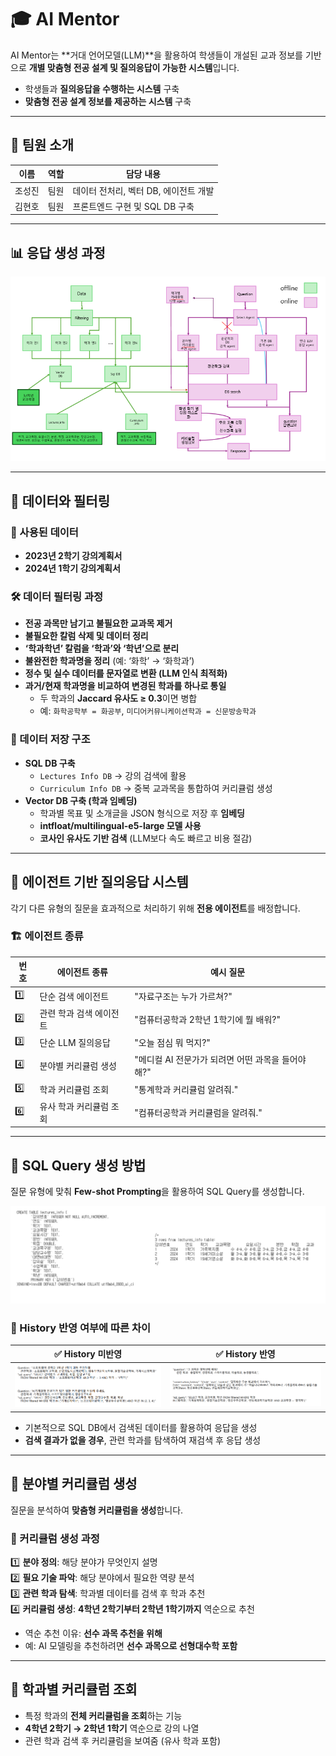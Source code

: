 # 🎓 AI Mentor

AI Mentor는 **거대 언어모델(LLM)**을 활용하여 학생들이 개설된 교과 정보를 기반으로 **개별 맞춤형 전공 설계 및 질의응답이 가능한 시스템**입니다.

- 학생들과 **질의응답을 수행하는 시스템** 구축
- **맞춤형 전공 설계 정보를 제공하는 시스템** 구축

---


## 👥 팀원 소개

| 이름   | 역할   | 담당 내용 |
|--------|--------|----------------------------------|
| 조성진 | 팀원   | 데이터 전처리, 벡터 DB, 에이전트 개발 |
| 김현호 | 팀원   | 프론트엔드 구현 및 SQL DB 구축 |

---

## 📊 응답 생성 과정

<div align="center">
  <img src="./image/AI_mentor_도식화.png" alt="AI Mentor 도식화"/>
</div>

---

## 📂 데이터와 필터링

### 📌 사용된 데이터
- **2023년 2학기 강의계획서**
- **2024년 1학기 강의계획서**

### 🛠 데이터 필터링 과정
- **전공 과목만 남기고 불필요한 교과목 제거**
- **불필요한 칼럼 삭제 및 데이터 정리**
- **‘학과학년’ 칼럼을 ‘학과’와 ‘학년’으로 분리**
- **불완전한 학과명을 정리** (예: ‘화학’ → ‘화학과’)
- **정수 및 실수 데이터를 문자열로 변환 (LLM 인식 최적화)**
- **과거/현재 학과명을 비교하여 변경된 학과를 하나로 통일**
  - 두 학과의 **Jaccard 유사도 ≥ 0.3**이면 병합
  - 예: `화학공학부 = 화공부`, `미디어커뮤니케이션학과 = 신문방송학과`

### 💾 데이터 저장 구조
- **SQL DB 구축**
  - `Lectures Info DB` → 강의 검색에 활용
  - `Curriculum Info DB` → 중복 교과목을 통합하여 커리큘럼 생성
- **Vector DB 구축 (학과 임베딩)**
  - 학과별 목표 및 소개글을 JSON 형식으로 저장 후 **임베딩**
  - **intfloat/multilingual-e5-large 모델 사용**
  - **코사인 유사도 기반 검색** (LLM보다 속도 빠르고 비용 절감)

---

## 🤖 에이전트 기반 질의응답 시스템

각기 다른 유형의 질문을 효과적으로 처리하기 위해 **전용 에이전트**를 배정합니다.

### 🏗 에이전트 종류
| 번호 | 에이전트 종류 | 예시 질문 |
|------|-------------|--------------------------------------|
| 1️⃣  | 단순 검색 에이전트 | "자료구조는 누가 가르쳐?" |
| 2️⃣  | 관련 학과 검색 에이전트 | "컴퓨터공학과 2학년 1학기에 뭘 배워?" |
| 3️⃣  | 단순 LLM 질의응답 | "오늘 점심 뭐 먹지?" |
| 4️⃣  | 분야별 커리큘럼 생성 | "메디컬 AI 전문가가 되려면 어떤 과목을 들어야 해?" |
| 5️⃣  | 학과 커리큘럼 조회 | "통계학과 커리큘럼 알려줘." |
| 6️⃣  | 유사 학과 커리큘럼 조회 | "컴퓨터공학과 커리큘럼을 알려줘." |

---

## 💾 SQL Query 생성 방법

질문 유형에 맞춰 **Few-shot Prompting**을 활용하여 SQL Query를 생성합니다.

<div align="center">
  <img src="./image/sql_query.png" alt="SQL Query 생성 과정" />
</div>

### 📌 History 반영 여부에 따른 차이
| ✅ History 미반영 | ✅ History 반영 |
|------------------|------------------|
| <div align="center"><img src="./image/no_history_fewshot.png" alt="No History Fewshot"/></div> | <div align="center"><img src="./image/history_few_shot.png" alt="History Fewshot"/></div> |

- 기본적으로 SQL DB에서 검색된 데이터를 활용하여 응답을 생성
- **검색 결과가 없을 경우**, 관련 학과를 탐색하여 재검색 후 응답 생성

---

## 🧠 분야별 커리큘럼 생성

질문을 분석하여 **맞춤형 커리큘럼을 생성**합니다.

### 📌 커리큘럼 생성 과정
1️⃣ **분야 정의**: 해당 분야가 무엇인지 설명  
2️⃣ **필요 기술 파악**: 해당 분야에서 필요한 역량 분석  
3️⃣ **관련 학과 탐색**: 학과별 데이터를 검색 후 학과 추천  
4️⃣ **커리큘럼 생성**: **4학년 2학기부터 2학년 1학기까지** 역순으로 추천  
   - 역순 추천 이유: **선수 과목 추천을 위해**  
   - 예: AI 모델링을 추천하려면 **선수 과목으로 선형대수학 포함**

---

## 📖 학과별 커리큘럼 조회

- 특정 학과의 **전체 커리큘럼을 조회**하는 기능
- **4학년 2학기 → 2학년 1학기** 역순으로 강의 나열
- 관련 학과 검색 후 커리큘럼을 보여줌 (유사 학과 포함)

